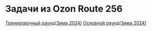 # Задачи из Ozon Route 256

[Тренировочный раунд(Зима 2024)](winter-2024/training/)
[Основной раунд(Зима 2024)](winter-2024/contest/)
